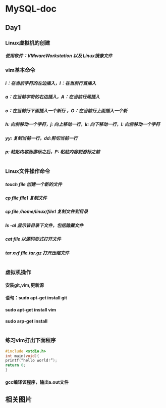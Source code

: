 # MySQL-doc
## Day1 
### Linux虚拟机的创建
##### 使用软件：VMwareWorkstation 以及 Linux镜像文件
### vim基本命令
##### i：在当前字符的左边插入，I：在当前行首插入
##### a：在当前字符的右边插入，A：在当前行尾插入
##### o：在当前行下面插入一个新行 ，O：在当前行上面插入一个新
##### h: 向前移动一个字符，j: 向上移动一行，k: 向下移动一行，l: 向后移动一个字符
##### yy: 复制当前一行，dd:剪切当前一行
##### p: 粘贴内容到游标之后，P: 粘贴内容到游标之前
#
### Linux文件操作命令
##### touch  file 创建一个新的文件 
##### cp file file1 复制文件
##### cp file  /home/linux/file1 复制文件到目录
##### ls -al 显示该目录下文件，包括隐藏文件
##### cat  file 以源码形式打开文件
##### tar xvf  file.tar.gz 打开压缩文件
#
### 虚拟机操作
#### 安装git,vim,更新源
#### 语句：sudo apt-get install git
####       sudo apt-get install vim
####       sudo arp-get install
#
### 练习vim打出下面程序
```c
#include <stdio.h>
int main(void){
printf(“hello world!”);
return 0;
}
```
#### gcc编译该程序，输出a.out文件
## 相关图片
